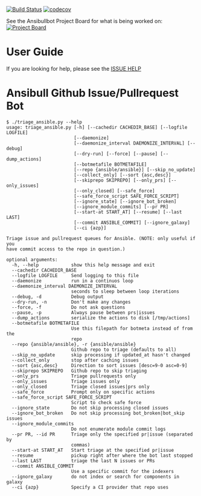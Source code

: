 [![Build Status](https://dev.azure.com/ansible/ansibullbot/_apis/build/status/ansible.ansibullbot?branchName=master)](https://dev.azure.com/ansible/ansibullbot/_build/latest?definitionId=12&branchName=master) [![codecov](https://codecov.io/gh/ansible/ansibullbot/branch/master/graph/badge.svg)](https://codecov.io/gh/ansible/ansibullbot)

See the Ansibullbot Project Board for what is being worked on:  [![Project Board](https://img.shields.io/github/issues/ansible/ansibullbot.svg)](https://github.com/ansible/ansibullbot/projects/1)

# User Guide


If you are looking for help, please see the [ISSUE HELP](ISSUE_HELP.md)


# Ansibull Github Issue/Pullrequest Bot

```
$ ./triage_ansible.py --help
usage: triage_ansible.py [-h] [--cachedir CACHEDIR_BASE] [--logfile LOGFILE]
                         [--daemonize]
                         [--daemonize_interval DAEMONIZE_INTERVAL] [--debug]
                         [--dry-run] [--force] [--pause] [--dump_actions]
                         [--botmetafile BOTMETAFILE]
                         [--repo {ansible/ansible}] [--skip_no_update]
                         [--collect_only] [--sort {asc,desc}]
                         [--skiprepo SKIPREPO] [--only_prs] [--only_issues]
                         [--only_closed] [--safe_force]
                         [--safe_force_script SAFE_FORCE_SCRIPT]
                         [--ignore_state] [--ignore_bot_broken]
                         [--ignore_module_commits] [--pr PR]
                         [--start-at START_AT] [--resume] [--last LAST]
                         [--commit ANSIBLE_COMMIT] [--ignore_galaxy]
                         [--ci {azp}]

Triage issue and pullrequest queues for Ansible. (NOTE: only useful if you
have commit access to the repo in question.)

optional arguments:
  -h, --help            show this help message and exit
  --cachedir CACHEDIR_BASE
  --logfile LOGFILE     Send logging to this file
  --daemonize           run in a continuos loop
  --daemonize_interval DAEMONIZE_INTERVAL
                        seconds to sleep between loop iterations
  --debug, -d           Debug output
  --dry-run, -n         Don't make any changes
  --force, -f           Do not ask questions
  --pause, -p           Always pause between prs|issues
  --dump_actions        serialize the actions to disk [/tmp/actions]
  --botmetafile BOTMETAFILE
                        Use this filepath for botmeta instead of from the
                        repo
  --repo {ansible/ansible}, -r {ansible/ansible}
                        Github repo to triage (defaults to all)
  --skip_no_update      skip processing if updated_at hasn't changed
  --collect_only        stop after caching issues
  --sort {asc,desc}     Direction to sort issues [desc=9-0 asc=0-9]
  --skiprepo SKIPREPO   Github repo to skip triaging
  --only_prs            Triage pullrequests only
  --only_issues         Triage issues only
  --only_closed         Triage closed issues|prs only
  --safe_force          Prompt only on specific actions
  --safe_force_script SAFE_FORCE_SCRIPT
                        Script to check safe force
  --ignore_state        Do not skip processing closed issues
  --ignore_bot_broken   Do not skip processing bot_broken|bot_skip issues
  --ignore_module_commits
                        Do not enumerate module commit logs
  --pr PR, --id PR      Triage only the specified pr|issue (separated by
                        commas)
  --start-at START_AT   Start triage at the specified pr|issue
  --resume              pickup right after where the bot last stopped
  --last LAST           triage the last N issues or PRs
  --commit ANSIBLE_COMMIT
                        Use a specific commit for the indexers
  --ignore_galaxy       do not index or search for components in galaxy
  --ci {azp}            Specify a CI provider that repo uses
```
